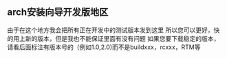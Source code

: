 ## arch安装向导开发版地区
由于在这个地方我会把所有正在开发中的测试版本发到这里
所以您可以更好，快的用上新的版本，但是我也不能保证里面有没有问题
如果您要下载稳定的版本，请看后面标注有版本号的（例如1.0,2.0)而不是buildxxx，rcxxx，RTM等
